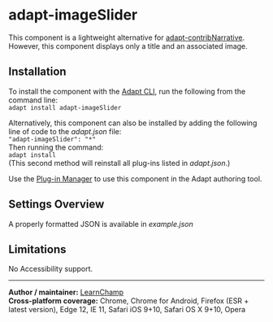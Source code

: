# adapt-imageSlider  
This component is a lightweight alternative for [adapt-contribNarrative](https://github.com/adaptlearning/adapt-contrib-narrative). However, this component displays only a title and an associated image.

## Installation
To install the component with the [Adapt CLI](https://github.com/adaptlearning/adapt-cli), run the following from the command line:  
`adapt install adapt-imageSlider`

Alternatively, this component can also be installed by adding the following line of code to the *adapt.json* file:  
`"adapt-imageSlider": "*"`  
Then running the command:  
`adapt install`  
(This second method will reinstall all plug-ins listed in *adapt.json*.)  

Use the [Plug-in Manager](https://github.com/adaptlearning/adapt_authoring/wiki/Plugin-Manager) to use this component in the Adapt authoring tool.

## Settings Overview
A properly formatted JSON is available in *example.json*
  
## Limitations
No Accessibility support.  

----------------------------
**Author / maintainer:** [LearnChamp](https://github.com/LearnChamp)  
**Cross-platform coverage:** Chrome, Chrome for Android, Firefox (ESR + latest version), Edge 12, IE 11, Safari iOS 9+10, Safari OS X 9+10, Opera    
